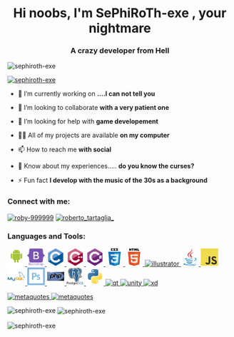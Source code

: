 
<h1 align="center">Hi noobs, I'm SePhiRoTh-exe , your nightmare</h1>
<h3 align="center">A crazy developer from Hell</h3>

<p align="left"> <img src="https://komarev.com/ghpvc/?username=sephiroth-exe&label=Profile%20views&color=0e75b6&style=flat" alt="sephiroth-exe" /> </p>

<p align="left"> <a href="https://github.com/ryo-ma/github-profile-trophy"><img src="https://github-profile-trophy.vercel.app/?username=sephiroth-exe" alt="sephiroth-exe" /></a> </p>

- 🔭 I’m currently working on **....I can not tell you**

- 👯 I’m looking to collaborate **with a very patient one**

- 🤝 I’m looking for help with **game developement**

- 👨‍💻 All of my projects are available **on my computer**

- 📫 How to reach me **with social**

- 📄 Know about my experiences..... **do you know the curses?**

- ⚡ Fun fact **I develop with the music of the 30s as a background**

<h3 align="left">Connect with me:</h3>
<p align="left">
<a href="https://twitter.com/roby-999999" target="blank"><img align="center" src="https://raw.githubusercontent.com/rahuldkjain/github-profile-readme-generator/master/src/images/icons/Social/twitter.svg" alt="roby-999999" height="30" width="40" /></a>
<a href="https://instagram.com/roberto_tartaglia_" target="blank"><img align="center" src="https://raw.githubusercontent.com/rahuldkjain/github-profile-readme-generator/master/src/images/icons/Social/instagram.svg" alt="roberto_tartaglia_" height="30" width="40" /></a>
</p>

<h3 align="left">Languages and Tools:</h3>
<p align="left"> <a href="https://developer.android.com" target="_blank" rel="noreferrer"> <img src="https://raw.githubusercontent.com/devicons/devicon/master/icons/android/android-original-wordmark.svg" alt="android" width="40" height="40"/> </a> <a href="https://getbootstrap.com" target="_blank" rel="noreferrer"> <img src="https://raw.githubusercontent.com/devicons/devicon/master/icons/bootstrap/bootstrap-plain-wordmark.svg" alt="bootstrap" width="40" height="40"/> </a> <a href="https://www.cprogramming.com/" target="_blank" rel="noreferrer"> <img src="https://raw.githubusercontent.com/devicons/devicon/master/icons/c/c-original.svg" alt="c" width="40" height="40"/> </a> <a href="https://www.w3schools.com/cpp/" target="_blank" rel="noreferrer"> <img src="https://raw.githubusercontent.com/devicons/devicon/master/icons/cplusplus/cplusplus-original.svg" alt="cplusplus" width="40" height="40"/> </a> <a href="https://www.w3schools.com/cs/" target="_blank" rel="noreferrer"> <img src="https://raw.githubusercontent.com/devicons/devicon/master/icons/csharp/csharp-original.svg" alt="csharp" width="40" height="40"/> </a> <a href="https://www.w3schools.com/css/" target="_blank" rel="noreferrer"> <img src="https://raw.githubusercontent.com/devicons/devicon/master/icons/css3/css3-original-wordmark.svg" alt="css3" width="40" height="40"/> </a> <a href="https://www.w3.org/html/" target="_blank" rel="noreferrer"> <img src="https://raw.githubusercontent.com/devicons/devicon/master/icons/html5/html5-original-wordmark.svg" alt="html5" width="40" height="40"/> </a> <a href="https://www.adobe.com/in/products/illustrator.html" target="_blank" rel="noreferrer"> <img src="https://www.vectorlogo.zone/logos/adobe_illustrator/adobe_illustrator-icon.svg" alt="illustrator" width="40" height="40"/> </a> <a href="https://www.java.com" target="_blank" rel="noreferrer"> <img src="https://raw.githubusercontent.com/devicons/devicon/master/icons/java/java-original.svg" alt="java" width="40" height="40"/> </a> <a href="https://developer.mozilla.org/en-US/docs/Web/JavaScript" target="_blank" rel="noreferrer"> <img src="https://raw.githubusercontent.com/devicons/devicon/master/icons/javascript/javascript-original.svg" alt="javascript" width="40" height="40"/> </a> <a href="https://www.mysql.com/" target="_blank" rel="noreferrer"> <img src="https://raw.githubusercontent.com/devicons/devicon/master/icons/mysql/mysql-original-wordmark.svg" alt="mysql" width="40" height="40"/> </a> <a href="https://www.photoshop.com/en" target="_blank" rel="noreferrer"> <img src="https://raw.githubusercontent.com/devicons/devicon/master/icons/photoshop/photoshop-line.svg" alt="photoshop" width="40" height="40"/> </a> <a href="https://www.php.net" target="_blank" rel="noreferrer"> <img src="https://raw.githubusercontent.com/devicons/devicon/master/icons/php/php-original.svg" alt="php" width="40" height="40"/> </a> <a href="https://www.postgresql.org" target="_blank" rel="noreferrer"> <img src="https://raw.githubusercontent.com/devicons/devicon/master/icons/postgresql/postgresql-original-wordmark.svg" alt="postgresql" width="40" height="40"/> </a> <a href="https://www.python.org" target="_blank" rel="noreferrer"> <img src="https://raw.githubusercontent.com/devicons/devicon/master/icons/python/python-original.svg" alt="python" width="40" height="40"/> </a> <a href="https://www.qt.io/" target="_blank" rel="noreferrer"> <img src="https://upload.wikimedia.org/wikipedia/commons/0/0b/Qt_logo_2016.svg" alt="qt" width="40" height="40"/> </a> <a href="https://unity.com/" target="_blank" rel="noreferrer"> <img src="https://www.vectorlogo.zone/logos/unity3d/unity3d-icon.svg" alt="unity" width="40" height="40"/> </a> <a href="https://www.adobe.com/products/xd.html" target="_blank" rel="noreferrer"> <img src="https://cdn.worldvectorlogo.com/logos/adobe-xd.svg" alt="xd" width="40" height="40"/> </a> </p><a href="https://www.metaquotes.net/en/metatrader5/algorithmic-trading/mql5" target="_blank" rel="noreferrer"> <img src="https://c.mql5.com/i/mql5-logo.png" alt="metaquotes" width="72" height="23"/> </a> <a href="https://www.metaquotes.net/en/metatrader4/automated_trading/mql4" target="_blank" rel="noreferrer"> <img src="https://c.mql4.com/i/mql4_logos.png" alt="metaquotes" width="81" height="30"/> </a> </p>

<p><img align="left" src="https://github-readme-stats.vercel.app/api/top-langs?username=sephiroth-exe&show_icons=true&locale=en&layout=compact" alt="sephiroth-exe" /></p>

<p>&nbsp;<img align="center" src="https://github-readme-stats.vercel.app/api?username=sephiroth-exe&show_icons=true&locale=en" alt="sephiroth-exe" /></p>

<p><img align="center" src="https://github-readme-streak-stats.herokuapp.com/?user=sephiroth-exe&" alt="sephiroth-exe" /></p>
